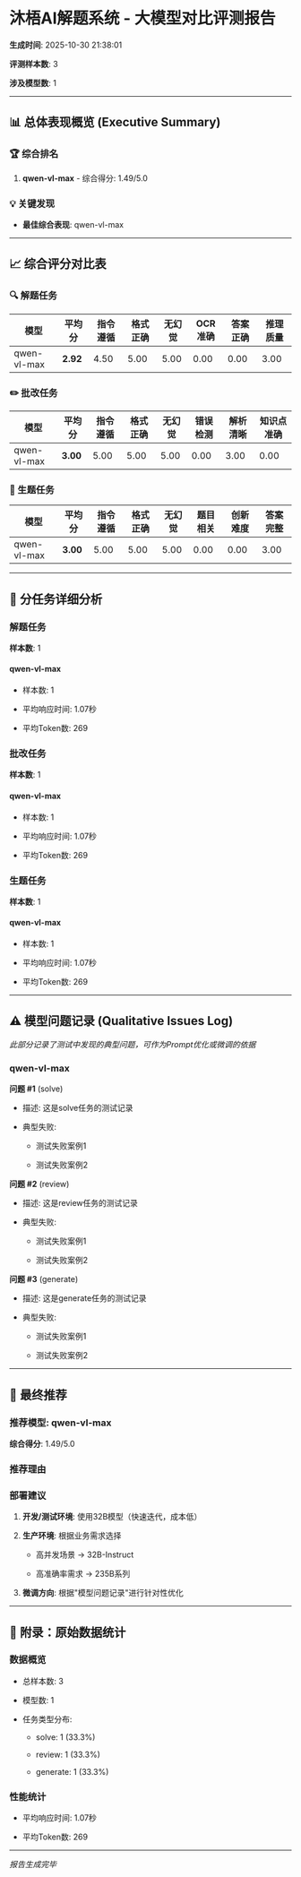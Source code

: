 # 沐梧AI解题系统 - 大模型对比评测报告

**生成时间**: 2025-10-30 21:38:01

**评测样本数**: 3

**涉及模型数**: 1


---

## 📊 总体表现概览 (Executive Summary)

### 🏆 综合排名

1. **qwen-vl-max** - 综合得分: 1.49/5.0


### 💡 关键发现

- **最佳综合表现**: qwen-vl-max


---

## 📈 综合评分对比表

### 🔍 解题任务

| 模型 | 平均分 | 指令遵循 | 格式正确 | 无幻觉 | OCR准确 | 答案正确 | 推理质量 |
|------|--------|--------|--------|--------|--------|--------|--------|
| qwen-vl-max | **2.92** | 4.50 | 5.00 | 5.00 | 0.00 | 0.00 | 3.00 |


### ✏️ 批改任务

| 模型 | 平均分 | 指令遵循 | 格式正确 | 无幻觉 | 错误检测 | 解析清晰 | 知识点准确 |
|------|--------|--------|--------|--------|--------|--------|--------|
| qwen-vl-max | **3.00** | 5.00 | 5.00 | 5.00 | 0.00 | 3.00 | 0.00 |


### 📝 生题任务

| 模型 | 平均分 | 指令遵循 | 格式正确 | 无幻觉 | 题目相关 | 创新难度 | 答案完整 |
|------|--------|--------|--------|--------|--------|--------|--------|
| qwen-vl-max | **3.00** | 5.00 | 5.00 | 5.00 | 0.00 | 0.00 | 3.00 |


---

## 🔬 分任务详细分析

### 解题任务

**样本数**: 1


#### qwen-vl-max

- 样本数: 1

- 平均响应时间: 1.07秒

- 平均Token数: 269





### 批改任务

**样本数**: 1


#### qwen-vl-max

- 样本数: 1

- 平均响应时间: 1.07秒

- 平均Token数: 269





### 生题任务

**样本数**: 1


#### qwen-vl-max

- 样本数: 1

- 平均响应时间: 1.07秒

- 平均Token数: 269





---

## ⚠️ 模型问题记录 (Qualitative Issues Log)

*此部分记录了测试中发现的典型问题，可作为Prompt优化或微调的依据*


### qwen-vl-max

**问题 #1** (solve)

- 描述: 这是solve任务的测试记录

- 典型失败:

  - 测试失败案例1

  - 测试失败案例2



**问题 #2** (review)

- 描述: 这是review任务的测试记录

- 典型失败:

  - 测试失败案例1

  - 测试失败案例2



**问题 #3** (generate)

- 描述: 这是generate任务的测试记录

- 典型失败:

  - 测试失败案例1

  - 测试失败案例2



---

## 🎯 最终推荐

### 推荐模型: **qwen-vl-max**

**综合得分**: 1.49/5.0


### 推荐理由


### 部署建议

1. **开发/测试环境**: 使用32B模型（快速迭代，成本低）

2. **生产环境**: 根据业务需求选择

   - 高并发场景 → 32B-Instruct

   - 高准确率需求 → 235B系列

3. **微调方向**: 根据"模型问题记录"进行针对性优化


---

## 📎 附录：原始数据统计

### 数据概览

- 总样本数: 3

- 模型数: 1

- 任务类型分布:

  - solve: 1 (33.3%)

  - review: 1 (33.3%)

  - generate: 1 (33.3%)


### 性能统计

- 平均响应时间: 1.07秒

- 平均Token数: 269


---

*报告生成完毕*
